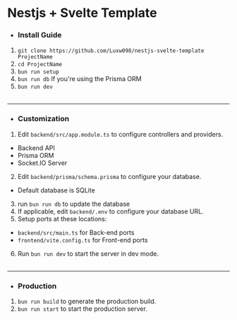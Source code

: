 # Nestjs + Svelte Template

- ### Install Guide
1. `git clone https://github.com/Luxw098/nestjs-svelte-template ProjectName`
2. `cd ProjectName`
3. `bun run setup`
3. `bun run db` If you're using the Prisma ORM
4. `bun run dev`
<br><br>

---
- ### Customization
1. Edit `backend/src/app.module.ts` to configure controllers and providers.
- Backend API
- Prisma ORM
- Socket.IO Server
2. Edit `backend/prisma/schema.prisma` to configure your database.
- Default database is SQLite
3. run `bun run db` to update the database
4. If applicable, edit `backend/.env` to configure your database URL.
5. Setup ports at these locations:
- `backend/src/main.ts` for Back-end ports
- `frontend/vite.config.ts` for Front-end ports
6. Run `bun run dev` to start the server in dev mode.
<br><br>

---
- ### Production
1. `bun run build` to generate the production build.
2. `bun run start` to start the production server.